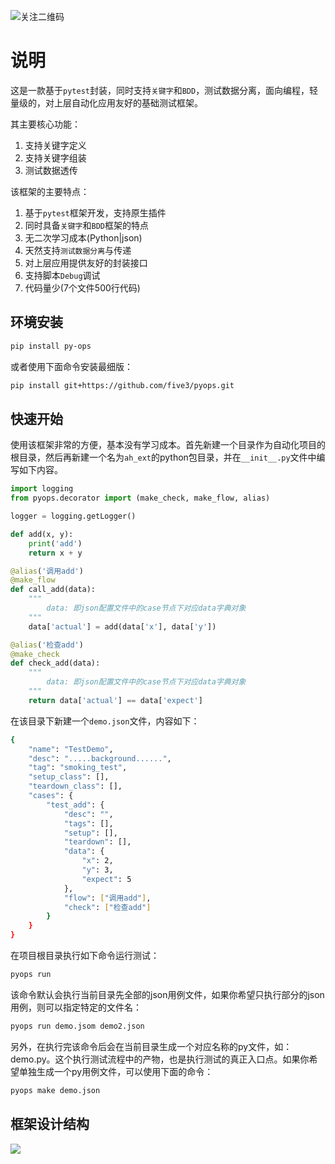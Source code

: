 ![关注二维码](https://www.testqa.cn/static/banner.png)

# 说明
这是一款基于`pytest`封装，同时支持`关键字`和`BDD`，测试数据分离，面向编程，轻量级的，对上层自动化应用友好的基础测试框架。

其主要核心功能：
1. 支持关键字定义
1. 支持关键字组装
1. 测试数据透传

该框架的主要特点：
1. 基于`pytest`框架开发，支持原生插件
1. 同时具备`关键字`和`BDD`框架的特点
1. 无二次学习成本(Python|json)
1. 天然支持`测试数据分离`与传递
1. 对上层应用提供友好的封装接口
1. 支持脚本`Debug`调试
1. 代码量少(7个文件500行代码)

## 环境安装
```bash
pip install py-ops
```
或者使用下面命令安装最细版：
```bash
pip install git+https://github.com/five3/pyops.git
```

## 快速开始
使用该框架非常的方便，基本没有学习成本。首先新建一个目录作为自动化项目的根目录，然后再新建一个名为`ah_ext`的python包目录，并在`__init__.py`文件中编写如下内容。
```python
import logging
from pyops.decorator import (make_check, make_flow, alias)

logger = logging.getLogger()

def add(x, y):
    print('add')
    return x + y

@alias('调用add')
@make_flow
def call_add(data):
    """
        data: 即json配置文件中的case节点下对应data字典对象
    """
    data['actual'] = add(data['x'], data['y'])

@alias('检查add')
@make_check
def check_add(data):
    """
        data: 即json配置文件中的case节点下对应data字典对象
    """
    return data['actual'] == data['expect']
```

在该目录下新建一个`demo.json`文件，内容如下：
```bash
{
	"name": "TestDemo",
	"desc": ".....background......",
	"tag": "smoking_test",
	"setup_class": [],
	"teardown_class": [],
	"cases": {
		"test_add": {
			"desc": "",
			"tags": [],
			"setup": [],
			"teardown": [],
			"data": {
				"x": 2,
				"y": 3,
				"expect": 5
			},
			"flow": ["调用add"],
			"check": ["检查add"]
		}
	}
}
```
在项目根目录执行如下命令运行测试：
```bash
pyops run
```
该命令默认会执行当前目录先全部的json用例文件，如果你希望只执行部分的json用例，则可以指定特定的文件名：
```bash
pyops run demo.jsom demo2.json
```
另外，在执行完该命令后会在当前目录生成一个对应名称的py文件，如：demo.py。这个执行测试流程中的产物，也是执行测试的真正入口点。如果你希望单独生成一个py用例文件，可以使用下面的命令：
```bash
pyops make demo.json
```

## 框架设计结构
![](https://www.testqa.cn/static/pyops.png)